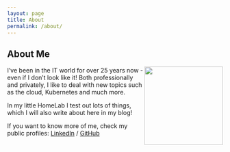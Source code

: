 ```yaml
---
layout: page
title: About
permalink: /about/
---
```


## About Me
<img align="right" height="183" src="/assets/content/images/fabianborn-neu.jpg">

I’ve been in the IT world for over 25 years now - even if I don’t look like it! Both professionally and privately, I like to deal with new topics such as the cloud, Kubernetes and much more.

In my little HomeLab I test out lots of things, which I will also write about here in my blog!

If you want to know more of me, check my public profiles:
[LinkedIn][linkedin] / [GitHub][github]


[linkedin]: https://linkedin.com/in/fabian-born
[github]: https://github.com/fabian-born
